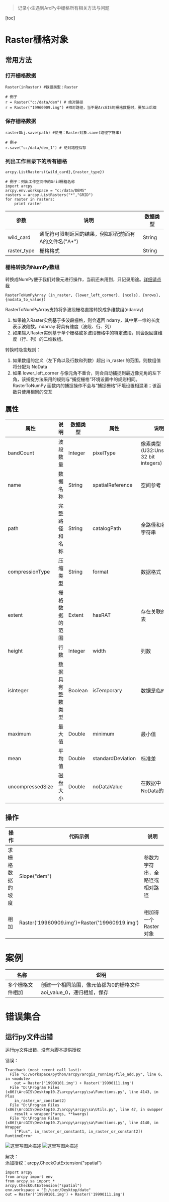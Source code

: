 >记录小生遇到ArcPy中栅格所有相关方法与问题

[toc]

# Raster栅格对象


## 常用方法

### 打开栅格数据  
		
	Raster(inRaster) #数据类型：Raster
	
	# 例子
	r = Raster("c:/data/dem") # 绝对路径
	r = Raster("19960909.img") #相对路径，当不是ArcGIS的栅格数据时，要加上后缀

### 保存栅格数据

	rasterObj.save(path) #使用：Raster对象.save(路径字符串)

	# 例子
	r.save("c:/data/dem_1") # 绝对路径保存

### 列出工作目录下的所有栅格

	arcpy.ListRasters({wild_card},{raster_type})

	# 例子：列出工作空间中的Grid栅格名称
	import arcpy
	arcpy.env.workspace = "c:/data/DEMS"
	rasters = arcpy.ListRasters("*","GRID")
	for raster in rasters:
		print raster


|参数|说明|数据类型|
|-|-|-|
|wild_card|通配符可限制返回的结果，例如匹配前面有A的文件名("A*")|String|
|raster_type|栅格格式|String|


### 栅格转换为NumPy数组
转换成NumPy便于我们对像元进行操作，当前还未用到，只记录用途。[详细请点我](http://resources.arcgis.com/zh-cn/help/main/10.2/index.html#//03q300000029000000)

	RasterToNumPyArray (in_raster, {lower_left_corner}, {ncols}, {nrows}, {nodata_to_value})


RasterToNumPyArray支持将多波段栅格直接转换成多维数组(ndarray)

1. 如果输入Raster实例基于多波段栅格，则会返回 ndarry，其中第一维的长度表示波段数。ndarray 将具有维度（波段、行、列）
2. 如果输入Raster实例基于单个栅格或多波段栅格中的特定波段，则会返回含维度（行、列）的二维数组。


转换时隐含规则：

1. 如果数组的定义（左下角以及行数和列数）超出 in_raster 的范围，则数组值将分配为 NoData
2. 如果 lower_left_corner 与像元角不重合，则会自动捕捉到最近像元角的左下角，该捕捉方法采用的规则与“捕捉栅格”环境设置中的规则相同。RasterToNumPy 函数内的捕捉操作不会与“捕捉栅格”环境设置相混淆；该函数只使用相同的交互


	



## 属性
|属性|说明|数据类型|属性|说明|数据类型
|-|-|-|-|-|-|
|bandCount|波段数量|Integer|pixelType|像素类型(U32:Unsigned 32 bit integers)|String|
|name|数据名称|String|spatialReference|空间参考|SpatialReference|
|path|完整路径和名称|String|catalogPath|全路径和名称的字符串|String|
|compressionType|压缩类型|String|format|数据格式|String|
|extent|栅格数据的范围|Extent|hasRAT|存在关联的属性表|Boolean|
|height|行数|Integer|width|列数|Integer|
|isInteger|数据具有整数类型|Boolean|isTemporary|数据是临时的|Boolean|
|maximum|最大值|Double|minimum|最小值|Double|
|mean|平均值|Double|standardDeviation|标准差|Double|
|uncompressedSize|磁盘大小|Double|noDataValue|在数据中NoData的值|Double|

## 操作
|操作|代码示例|说明|
|-|-|-|
|求栅格数据的坡度|Slope("dem")|参数为字符串，全路径或相对路径|
|相加|Raster('19960909.img')+Raster('19960919.img')|相加得一个Raster对象|

# 案例

|名称|说明|
|-|-|
|多个栅格文件相加|创建一个相同范围，像元值都为0的栅格文件aoi_value_0，递归相加，保存|


# 错误集合
## 运行py文件出错
运行py文件出错，没有为脚本提供授权

错误：

	Traceback (most recent call last):
	  File "G:/workspace/python/arcpy/arcgis_running/file_add.py", line 6, in <module>
	    out = Raster('19990101.img') + Raster('19990111.img')
	  File "D:\Program Files (x86)\ArcGIS\Desktop10.2\arcpy\arcpy\sa\Functions.py", line 4143, in Plus
	    in_raster_or_constant2)
	  File "D:\Program Files (x86)\ArcGIS\Desktop10.2\arcpy\arcpy\sa\Utils.py", line 47, in swapper
	    result = wrapper(*args, **kwargs)
	  File "D:\Program Files (x86)\ArcGIS\Desktop10.2\arcpy\arcpy\sa\Functions.py", line 4140, in Wrapper
	    ["Plus", in_raster_or_constant1, in_raster_or_constant2])
	RuntimeError

![这里写图片描述](http://img.blog.csdn.net/20171027175420344?watermark/2/text/aHR0cDovL2Jsb2cuY3Nkbi5uZXQvc3VtbWVyX2Rldw==/font/5a6L5L2T/fontsize/400/fill/I0JBQkFCMA==/dissolve/70/gravity/SouthEast)
![这里写图片描述](http://img.blog.csdn.net/20171027175441162?watermark/2/text/aHR0cDovL2Jsb2cuY3Nkbi5uZXQvc3VtbWVyX2Rldw==/font/5a6L5L2T/fontsize/400/fill/I0JBQkFCMA==/dissolve/70/gravity/SouthEast)  

解决：  
添加授权：arcpy.CheckOutExtension("spatial")

	import arcpy
	from arcpy import env
	from arcpy.sa import *
	arcpy.CheckOutExtension("spatial")
	env.workspace = "E:/user/Desktop/date"
	out = Raster('19990101.img') + Raster('19990111.img')
